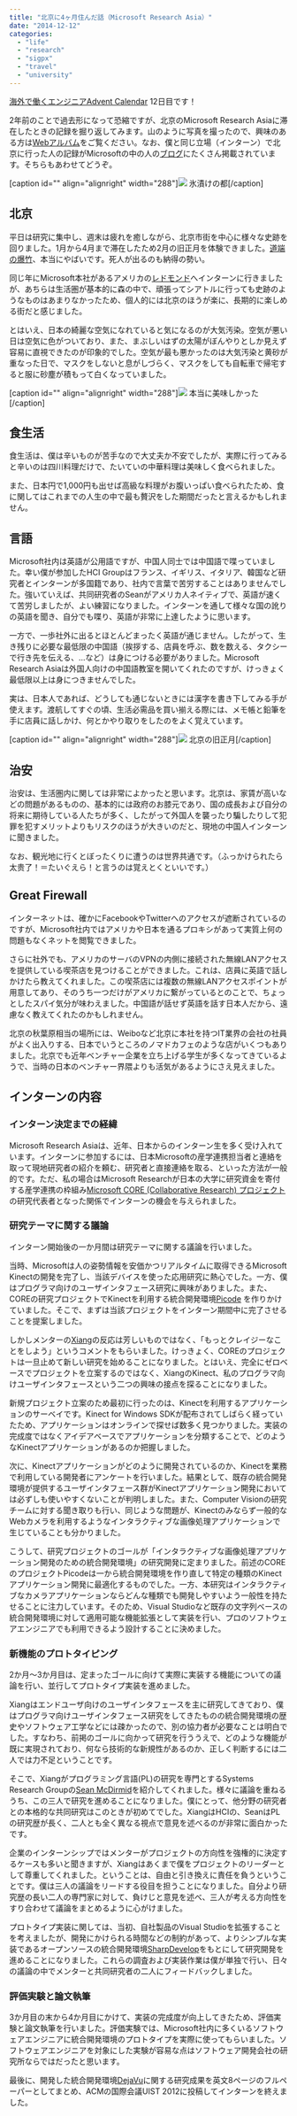 ```yaml
---
title: "北京に4ヶ月住んだ話（Microsoft Research Asia）"
date: "2014-12-12"
categories: 
  - "life"
  - "research"
  - "sigpx"
  - "travel"
  - "university"
---
```


[海外で働くエンジニアAdvent Calendar](http://www.adventar.org/calendars/596) 12日目です！

2年前のことで過去形になって恐縮ですが、北京のMicrosoft Research Asiaに滞在したときの記録を掘り返してみます。山のように写真を撮ったので、興味のある方は[Webアルバム](https://plus.google.com/photos/+JunKato/albums/5695905596193280753)をご覧ください。なお、僕と同じ立場（インターン）で北京に行った人の記録がMicrosoftの中の人の[ブログ](http://msraurjp.wordpress.com/)にたくさん掲載されています。そちらもあわせてどうぞ。

\[caption id="" align="alignright" width="288"\][![](images/DSC01010.JPG)](https://picasaweb.google.com/lh/photo/EE4f45APabIuo2sngoU2U9MTjNZETYmyPJy0liipFm0?feat=directlink) 氷漬けの都\[/caption\]

## 北京

平日は研究に集中し、週末は疲れを癒しながら、北京市街を中心に様々な史跡を回りました。1月から4月まで滞在したため2月の旧正月を体験できました。[道端の爆竹](https://www.youtube.com/watch?v=P2JViVUI4OI)、本当にやばいです。死人が出るのも納得の勢い。

同じ年にMicrosoft本社があるアメリカの[レドモンド](https://picasaweb.google.com/105723888190280972874/201206RedmondUS?authuser=0&feat=directlink)へインターンに行きましたが、あちらは生活圏が基本的に森の中で、頑張ってシアトルに行っても史跡のようなものはあまりなかったため、個人的には北京のほうが楽に、長期的に楽しめる街だと感じました。

とはいえ、日本の綺麗な空気になれていると気になるのが大気汚染。空気が悪い日は空気に色がついており、また、まぶしいはずの太陽がぼんやりとしか見えず容易に直視できたのが印象的でした。空気が最も悪かったのは大気汚染と黄砂が重なった日で、マスクをしないと息がしづらく、マスクをしても自転車で帰宅すると服に砂塵が積もって白くなっていました。

\[caption id="" align="alignright" width="288"\][![](images/DSC02542.JPG)](https://picasaweb.google.com/lh/photo/mikJm0jWL563xgw2qlXffdMTjNZETYmyPJy0liipFm0?feat=directlink) 本当に美味しかった\[/caption\]

## 食生活

食生活は、僕は辛いものが苦手なので大丈夫か不安でしたが、実際に行ってみると辛いのは四川料理だけで、たいていの中華料理は美味しく食べられました。

また、日本円で1,000円も出せば高級な料理がお腹いっぱい食べられたため、食に関してはこれまでの人生の中で最も贅沢をした期間だったと言えるかもしれません。

## 言語

Microsoft社内は英語が公用語ですが、中国人同士では中国語で喋っていました。幸い僕が参加したHCI Groupはフランス、イギリス、イタリア、韓国など研究者とインターンが多国籍であり、社内で言葉で苦労することはありませんでした。強いていえば、共同研究者のSeanがアメリカ人ネイティブで、英語が速くて苦労しましたが、よい練習になりました。インターンを通して様々な国の訛りの英語を聞き、自分でも喋り、英語が非常に上達したように思います。

一方で、一歩社外に出るとほとんどまったく英語が通じません。したがって、生き残りに必要な最低限の中国語（挨拶する、店員を呼ぶ、数を数える、タクシーで行き先を伝える、…など）は身につける必要がありました。Microsoft Research Asiaは外国人向けの中国語教室を開いてくれたのですが、けっきょく最低限以上は身につきませんでした。

実は、日本人であれば、どうしても通じないときには漢字を書き下してみる手が使えます。渡航してすぐの頃、生活必需品を買い揃える際には、メモ帳と鉛筆を手に店員に話しかけ、何とかやり取りをしたのをよく覚えています。

\[caption id="" align="alignright" width="288"\][![](images/DSC00267.JPG)](https://picasaweb.google.com/lh/photo/XA3xQVgY1GwMW_akoK9SRtMTjNZETYmyPJy0liipFm0?feat=directlink) 北京の旧正月\[/caption\]

## 治安

治安は、生活圏内に関しては非常によかったと思います。北京は、家賃が高いなどの問題があるものの、基本的には政府のお膝元であり、国の成長および自分の将来に期待している人たちが多く、したがって外国人を襲ったり騙したりして犯罪を犯すメリットよりもリスクのほうが大きいのだと、現地の中国人インターンに聞きました。

なお、観光地に行くとぼったくりに遭うのは世界共通です。（ふっかけられたら太贵了！＝たいぐえら！と言うのは覚えとくといいです。）

## Great Firewall

インターネットは、確かにFacebookやTwitterへのアクセスが遮断されているのですが、Microsoft社内ではアメリカや日本を通るプロキシがあって実質上何の問題もなくネットを閲覧できました。

さらに社外でも、アメリカのサーバのVPNの内側に接続された無線LANアクセスを提供している喫茶店を見つけることができました。これは、店員に英語で話しかけたら教えてくれました。この喫茶店には複数の無線LANアクセスポイントが用意してあり、そのうち一つだけがアメリカに繋がっているとのことで、ちょっとしたスパイ気分が味わえました。中国語が話せず英語を話す日本人だから、遠慮なく教えてくれたのかもしれません。

北京の秋葉原相当の場所には、Weiboなど北京に本社を持つIT業界の会社の社員がよく出入りする、日本でいうところのノマドカフェのような店がいくつもありました。北京でも近年ベンチャー企業を立ち上げる学生が多くなってきているようで、当時の日本のベンチャー界隈よりも活気があるようにさえ見えました。

## インターンの内容

### インターン決定までの経緯

Microsoft Research Asiaは、近年、日本からのインターン生を多く受け入れています。インターンに参加するには、日本Microsoftの産学連携担当者と連絡を取って現地研究者の紹介を頼む、研究者と直接連絡を取る、といった方法が一般的です。ただ、私の場合はMicrosoft Researchが日本の大学に研究資金を寄付する産学連携の枠組み[Microsoft CORE (Collaborative Research) プロジェクト](http://www.microsoft.com/ja-jp/ijarc/core/default_j.aspx "CORE プロジェクト - アカデミック連携プログラム")の研究代表者となった関係でインターンの機会を与えられました。

### 研究テーマに関する議論

インターン開始後の一か月間は研究テーマに関する議論を行いました。

当時、Microsoftは人の姿勢情報を安価かつリアルタイムに取得できるMicrosoft Kinectの開発を完了し、当該デバイスを使った応用研究に熱心でした。一方、僕はプログラマ向けのユーザインタフェース研究に興味がありました。また、COREの研究プロジェクトでKinectを利用する統合開発環境[Picode](http://junkato.jp/ja/picode/) を作りかけていました。そこで、まずは当該プロジェクトをインターン期間中に完了させることを提案しました。

しかしメンターの[Xiang](http://caoxiang.net/)の反応は芳しいものではなく、「もっとクレイジーなことをしよう」というコメントをもらいました。けっきょく、COREのプロジェクトは一旦止めて新しい研究を始めることになりました。とはいえ、完全にゼロベースでプロジェクトを立案するのではなく、XiangのKinect、私のプログラマ向けユーザインタフェースという二つの興味の接点を探ることになりました。

新規プロジェクト立案のため最初に行ったのは、Kinectを利用するアプリケーションのサーベイです。Kinect for Windows SDKが配布されてしばらく経っていたため、アプリケーションはオンラインで探せば数多く見つかりました。実装の完成度ではなくアイデアベースでアプリケーションを分類することで、どのようなKinectアプリケーションがあるのか把握しました。

次に、Kinectアプリケーションがどのように開発されているのか、Kinectを業務で利用している開発者にアンケートを行いました。結果として、既存の統合開発環境が提供するユーザインタフェース群がKinectアプリケーション開発においては必ずしも使いやすくないことが判明しました。また、Computer Visionの研究チームに対する聞き取りも行い、同じような問題が、Kinectのみならず一般的なWebカメラを利用するようなインタラクティブな画像処理アプリケーションで生じていることも分かりました。

こうして、研究プロジェクトのゴールが「インタラクティブな画像処理アプリケーション開発のための統合開発環境」の研究開発に定まりました。前述のCOREのプロジェクトPicodeは一から統合開発環境を作り直して特定の種類のKinectアプリケーション開発に最適化するものでした。一方、本研究はインタラクティブなカメラアプリケーションならどんな種類でも開発しやすいよう一般性を持たせることに注力しています。そのため、Visual Studioなど既存の文字列ベースの統合開発環境に対して適用可能な機能拡張として実装を行い、プロのソフトウェアエンジニアでも利用できるよう設計することに決めました。

### 新機能のプロトタイピング

2か月～3か月目は、定まったゴールに向けて実際に実装する機能についての議論を行い、並行してプロトタイプ実装を進めました。

Xiangはエンドユーザ向けのユーザインタフェースを主に研究してきており、僕はプログラマ向けユーザインタフェース研究をしてきたものの統合開発環境の歴史やソフトウェア工学などには疎かったので、別の協力者が必要なことは明白でした。すなわち、前掲のゴールに向かって研究を行ううえで、どのような機能が既に実現されており、何なら技術的な新規性があるのか、正しく判断するには二人では力不足ということです。

そこで、Xiangがプログラミング言語(PL)の研究を専門とするSystems Research Groupの[Sean McDirmid](http://research.microsoft.com/en-us/people/smcdirm/)を紹介してくれました。様々に議論を重ねるうち、この三人で研究を進めることになりました。僕にとって、他分野の研究者との本格的な共同研究はこのときが初めてでした。XiangはHCIの、SeanはPLの研究歴が長く、二人とも全く異なる視点で意見を述べるのが非常に面白かったです。

企業のインターンシップではメンターがプロジェクトの方向性を強権的に決定するケースも多いと聞きますが、Xiangはあくまで僕をプロジェクトのリーダーとして尊重してくれました。ということは、自由と引き換えに責任を負うということです。僕は三人の議論をリードする役目を担うことになりました。自分より研究歴の長い二人の専門家に対して、負けじと意見を述べ、三人が考える方向性をすり合わせて議論をまとめるように心がけました。

プロトタイプ実装に関しては、当初、自社製品のVisual Studioを拡張することを考えましたが、開発にかけられる時間などの制約があって、よりシンプルな実装であるオープンソースの統合開発環境[SharpDevelop](http://www.icsharpcode.net/opensource/sd/)をもとにして研究開発を進めることになりました。これらの調査および実装作業は僕が単独で行い、日々の議論の中でメンターと共同研究者の二人にフィードバックしました。

### 評価実験と論文執筆

3か月目の末から4か月目にかけて、実装の完成度が向上してきたため、評価実験と論文執筆を行いました。評価実験では、Microsoft社内に多くいるソフトウェアエンジニアに統合開発環境のプロトタイプを実際に使ってもらいました。ソフトウェアエンジニアを対象にした実験が容易な点はソフトウェア開発会社の研究所ならではだったと思います。

最後に、開発した統合開発環境[DejaVu](http://junkato.jp/ja/dejavu/)に関する研究成果を英文8ページのフルペーパーとしてまとめ、ACMの国際会議UIST 2012に投稿してインターンを終えました。
